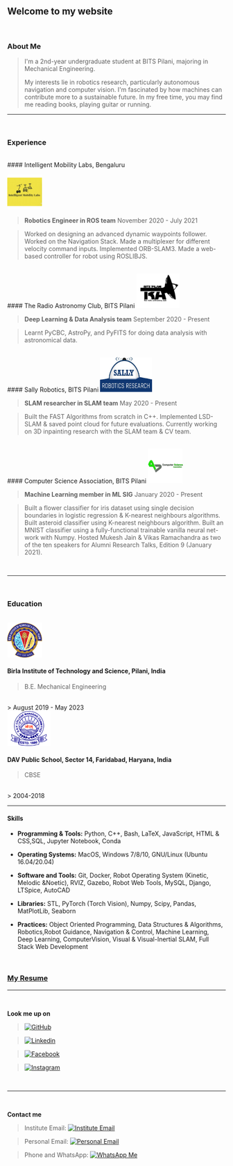 ## Welcome to my website


              
<br/>



### About Me

> I'm a 2nd-year undergraduate student at BITS Pilani, majoring in Mechanical Engineering. 
> 
> My interests lie in robotics research, particularly autonomous navigation and computer vision. I'm fascinated by how machines can contribute more to a sustainable future. In my free time, you may find me reading books, playing guitar or running.

___

<br/>


### Experience

<br/>
#### Intelligent Mobility Labs, Bengaluru
<p id="round"><img src="img/iml.png" class="img-responsive" alt="" width="80" height="80" /></p>



> **Robotics Engineer in ROS team** November 2020 - July 2021

> Worked on designing an advanced dynamic waypoints follower.
> Worked on the Navigation Stack.
> Made a multiplexer for different velocity command inputs.
> Implemented ORB-SLAM3.
> Made a web-based controller for robot using ROSLIBJS.


<br/>
#### The Radio Astronomy Club, BITS Pilani
<img src="img/trac.png" class="img-responsive" alt="" width="100" height="80" />

> **Deep Learning & Data Analysis team** September 2020 - Present

> Learnt PyCBC, AstroPy, and PyFITS for doing data analysis with astronomical data.
>


<br/>
#### Sally Robotics, BITS Pilani
<img src="img/sally.png" class="img-responsive" alt="" width="120" height="80" />

> **SLAM researcher in SLAM team** May 2020 - Present

> Built the FAST Algorithms from scratch in C++.
> Implemented LSD-SLAM & saved point cloud for future evaluations.
> Currently working on 3D inpainting research with the SLAM team & CV team.


<br/>
#### Computer Science Association, BITS Pilani
<img src="img/csa.png" class="img-responsive" alt="" width="80" height="80" />

> **Machine Learning member in ML SIG** January 2020 - Present

> Built a flower classifier for iris dataset using single decision boundaries in logistic
regression & K-nearest neighbours algorithms.
> Built asteroid classifier using K-nearest neighbours algorithm.
> Built an MNIST classifier using a fully-functional trainable vanilla neural net-
work with Numpy.
> Hosted Mukesh Jain & Vikas Ramachandra as two of the ten speakers for
Alumni Research Talks, Edition 9 (January 2021).

<br/>



___


<br/>


### Education
<br/>
<img src="img/bits.png" class="img-responsive" alt="" width="80" height="80" />

#### Birla Institute of Technology and Science, Pilani, India

> B.E. Mechanical Engineering 
<br/>
> August 2019 - May 2023


<br/>
<img src="img/dav.png" class="img-responsive" alt="" width="100" height="80" />

#### DAV Public School, Sector 14, Faridabad, Haryana, India
> CBSE
<br/>
> 2004-2018


___



#### Skills


- **Programming & Tools:** Python, C++, Bash, LaTeX, JavaScript, HTML & CSS,SQL, Jupyter Notebook, Conda


- **Operating Systems:** MacOS, Windows 7/8/10, GNU/Linux (Ubuntu 16.04/20.04)


- **Software and Tools:** Git, Docker, Robot Operating System (Kinetic, Melodic &Noetic), RVIZ, Gazebo, Robot Web Tools, MySQL, Django, LTSpice, AutoCAD


- **Libraries:** STL, PyTorch (Torch Vision), Numpy, Scipy, Pandas, MatPlotLib, Seaborn


- **Practices:** Object Oriented Programming, Data Structures & Algorithms, Robotics,Robot Guidance, Navigation & Control, Machine Learning, Deep Learning, ComputerVision, Visual & Visual-Inertial SLAM, Full Stack Web Development

<br/>

### **[My Resume](https://www.overleaf.com/read/hrdhdsjjkcgn)**

___


<br/>






**Look me up on**
>   [![GitHub](https://img.shields.io/badge/GitHub-100000?style=for-the-badge&logo=github&logoColor=white)](https://github.com/Kanishk598)


>   [![Linkedin](https://img.shields.io/badge/LinkedIn-0077B5?style=for-the-badge&logo=linkedin&logoColor=white)](https://www.linkedin.com/in/kanishk598/)


>   [![Facebook](https://img.shields.io/badge/Facebook-1877F2?style=for-the-badge&logo=facebook&logoColor=white)](https://www.facebook.com/kanishk.vishwakarma.3)


>   [![Instagram](https://img.shields.io/badge/Instagram-E4405F?style=for-the-badge&logo=instagram&logoColor=white)](https://www.instagram.com/konixboi)


<br/>

___

<br/>


**Contact me**


> Institute Email: [![Institute Email](https://img.shields.io/badge/Gmail-D14836?style=for-the-badge&logo=gmail&logoColor=white)](mailto:f20190315@pilani.bits-pilani.ac.in)


> Personal Email: [![Personal Email](https://img.shields.io/badge/Gmail-D14836?style=for-the-badge&logo=gmail&logoColor=white)](mailto:kanishk.vishwa2001@gmail.com)


> Phone and WhatsApp: [![WhatsApp Me](https://img.shields.io/badge/WhatsApp-25D366?style=for-the-badge&logo=whatsapp&logoColor=white)](https://wa.me/+919818393114)


